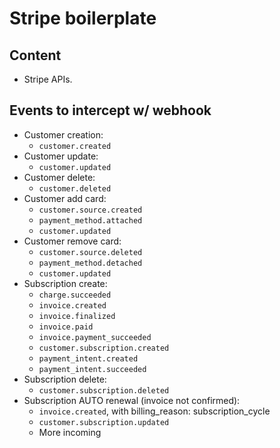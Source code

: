 # Stripe boilerplate

## Content
- Stripe APIs.

## Events to intercept w/ webhook
- Customer creation:
    - `customer.created`
- Customer update:
    - `customer.updated`
- Customer delete:
    - `customer.deleted`
- Customer add card:
    - `customer.source.created`
    - `payment_method.attached`
    - `customer.updated`
- Customer remove card:
    - `customer.source.deleted`
    - `payment_method.detached`
    - `customer.updated`
- Subscription create:
    - `charge.succeeded`
    - `invoice.created`
    - `invoice.finalized`
    - `invoice.paid`
    - `invoice.payment_succeeded`
    - `customer.subscription.created`
    - `payment_intent.created`
    - `payment_intent.succeeded`
- Subscription delete:
    - `customer.subscription.deleted`
- Subscription AUTO renewal (invoice not confirmed):
    - `invoice.created`, with billing_reason: subscription_cycle
    - `customer.subscription.updated`
    - More incoming